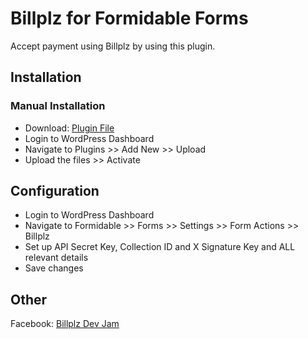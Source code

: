 # Billplz for Formidable Forms

Accept payment using Billplz by using this plugin.

## Installation

### Manual Installation

* Download: [Plugin File](https://github.com/billplz/billplz-for-formidable/archive/master.zip)
* Login to WordPress Dashboard
* Navigate to Plugins >> Add New >> Upload
* Upload the files >> Activate

## Configuration

* Login to WordPress Dashboard
* Navigate to Formidable >> Forms >> Settings >> Form Actions >> Billplz
* Set up API Secret Key, Collection ID and X Signature Key and ALL relevant details
* Save changes

## Other

Facebook: [Billplz Dev Jam](https://www.facebook.com/groups/billplzdevjam/)